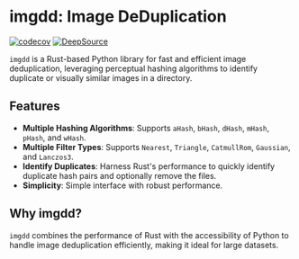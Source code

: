 # imgdd: Image DeDuplication

[![codecov](https://codecov.io/gh/aastopher/imgdd/graph/badge.svg?token=XZ1O2X04SO)](https://codecov.io/gh/aastopher/imgdd)
[![DeepSource](https://app.deepsource.com/gh/aastopher/imgdd.svg/?label=active+issues&show_trend=true&token=IiuhCO6n1pK-GAJ800k6Z_9t)](https://app.deepsource.com/gh/aastopher/imgdd/)

`imgdd` is a Rust-based Python library for fast and efficient image deduplication, leveraging perceptual hashing algorithms to identify duplicate or visually similar images in a directory.

## Features
- **Multiple Hashing Algorithms**: Supports `aHash`, `bHash`, `dHash`, `mHash`, `pHash`, and `wHash`.
- **Multiple Filter Types**: Supports `Nearest`, `Triangle`, `CatmullRom`, `Gaussian`, and `Lanczos3`.
- **Identify Duplicates**: Harness Rust's performance to quickly identify duplicate hash pairs and optionally remove the files.
- **Simplicity**: Simple interface with robust performance.

## Why imgdd?
`imgdd` combines the performance of Rust with the accessibility of Python to handle image deduplication efficiently, making it ideal for large datasets.